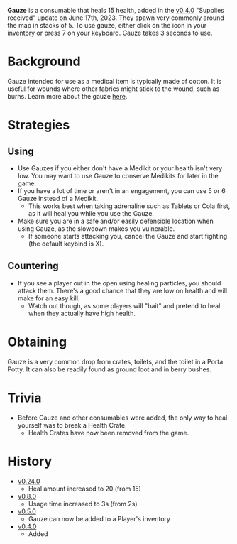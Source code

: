 **Gauze** is a consumable that heals 15 health, added in the [v0.4.0](https://github.com/HasangerGames/suroi/releases/tag/v0.4.0) "Supplies received" update on June 17th, 2023. They spawn very commonly around the map in stacks of 5. To use gauze, either click on the icon in your inventory or press 7 on your keyboard. Gauze takes 3 seconds to use.

# Background

Gauze intended for use as a medical item is typically made of cotton. It is useful for wounds where other fabrics might stick to the wound, such as burns. Learn more about the gauze [here](https://en.wikipedia.org/wiki/Gauze_sponge).

# Strategies

## Using

- Use Gauzes if you either don't have a Medikit or your health isn't very low. You may want to use Gauze to conserve Medikits for later in the game.
- If you have a lot of time or aren't in an engagement, you can use 5 or 6 Gauze instead of a Medikit.
  - This works best when taking adrenaline such as Tablets or Cola first, as it will heal you while you use the Gauze.
- Make sure you are in a safe and/or easily defensible location when using Gauze, as the slowdown makes you vulnerable.
  - If someone starts attacking you, cancel the Gauze and start fighting (the default keybind is X).

## Countering

- If you see a player out in the open using healing particles, you should attack them. There's a good chance that they are low on health and will make for an easy kill.
  - Watch out though, as some players will "bait" and pretend to heal when they actually have high health.

# Obtaining

Gauze is a very common drop from crates, toilets, and the toilet in a Porta Potty. It can also be readily found as ground loot and in berry bushes.

# Trivia

- Before Gauze and other consumables were added, the only way to heal yourself was to break a Health Crate.
  - Health Crates have now been removed from the game.

# History

- [v0.24.0](https://github.com/HasangerGames/suroi/releases/tag/v0.24.0)
  - Heal amount increased to 20 (from 15)
- [v0.8.0](https://github.com/HasangerGames/suroi/releases/tag/v0.8.0)
  - Usage time increased to 3s (from 2s)
- [v0.5.0](https://github.com/HasangerGames/suroi/releases/tag/v0.5.0)
  - Gauze can now be added to a Player's inventory
- [v0.4.0](https://github.com/HasangerGames/suroi/releases/tag/v0.4.0)
  - Added
